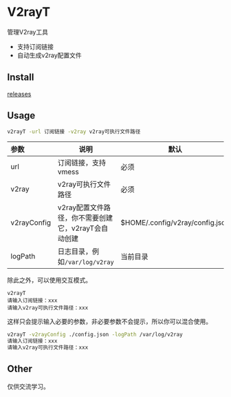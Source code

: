# V2rayT

管理V2ray工具

- 支持订阅链接
- 自动生成v2ray配置文件

## Install

[releases](https://github.com/vczyh/v2rayT/releases)

## Usage

```bash
v2rayT -url 订阅链接 -v2ray v2ray可执行文件路径
```

| 参数        | 说明                                                | 默认                            |
| :---------- | --------------------------------------------------- | ------------------------------- |
| url         | 订阅链接，支持vmess                                 | 必须                            |
| v2ray       | v2ray可执行文件路径                                 | 必须                            |
| v2rayConfig | v2ray配置文件路径，你不需要创建它，v2rayT会自动创建 | $HOME/.config/v2ray/config.json |
| logPath     | 日志目录，例如`/var/log/v2ray`                      | 当前目录                        |

除此之外，可以使用交互模式。

```shell
v2rayT
请输入订阅链接：xxx
请输入v2ray可执行文件路径：xxx
```

这样只会提示输入必要的参数，非必要参数不会提示，所以你可以混合使用。

```bash
v2rayT -v2rayConfig ./config.json -logPath /var/log/v2ray
请输入订阅链接：xxx
请输入v2ray可执行文件路径：xxx
```

## Other

仅供交流学习。